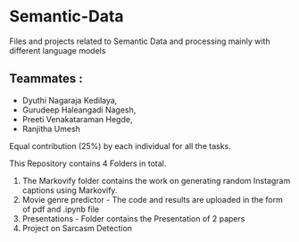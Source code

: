 # Semantic-Data
Files and projects related to Semantic Data and processing mainly with different language models

## Teammates :
  - Dyuthi Nagaraja Kedilaya,
  - Gurudeep Haleangadi Nagesh,
  - Preeti Venakataraman Hegde,
  - Ranjitha Umesh

Equal contribution (25%) by each individual for all the tasks.

This Repository contains 4 Folders in total.
1. The Markovify folder contains the work on generating random Instagram captions using Markovify.
2. Movie genre predictor - The code and results are uploaded in the form of pdf and .ipynb file
3. Presentations - Folder contains the Presentation of 2 papers 
4. Project on Sarcasm Detection
